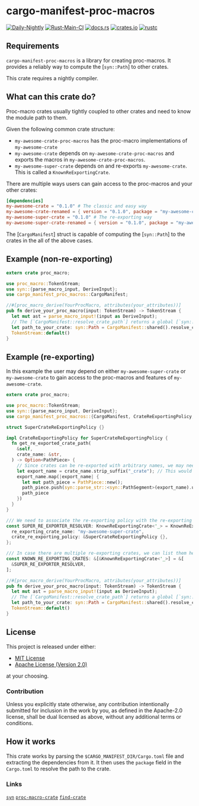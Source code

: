 # cargo-manifest-proc-macros

[![Daily-Nightly](https://github.com/ink-feather-org/cargo-manifest-proc-macros-rs/actions/workflows/rust_daily_nightly_check.yml/badge.svg)](https://github.com/ink-feather-org/cargo-manifest-proc-macros-rs/actions/workflows/rust_daily_nightly_check.yml)
[![Rust-Main-CI](https://github.com/ink-feather-org/cargo-manifest-proc-macros-rs/actions/workflows/rust_main.yml/badge.svg)](https://github.com/ink-feather-org/cargo-manifest-proc-macros-rs/actions/workflows/rust_main.yml)
[![docs.rs](https://docs.rs/cargo-manifest-proc-macros/badge.svg)](https://docs.rs/cargo-manifest-proc-macros)
[![crates.io](https://img.shields.io/crates/v/cargo-manifest-proc-macros.svg)](https://crates.io/crates/cargo-manifest-proc-macros)
[![rustc](https://img.shields.io/badge/rustc-nightly-lightgrey)](https://doc.rust-lang.org/nightly/std/)

## Requirements

`cargo-manifest-proc-macros` is a library for creating proc-macros.
It provides a reliably way to compute the [`syn::Path`] to other crates.

This crate requires a nightly compiler.

## What can this crate do?

Proc-macro crates usually tightly coupled to other crates and need to know the module path to them.

Given the following common crate structure:

* `my-awesome-crate-proc-macros` has the proc-macro implementations of `my-awesome-crate`
* `my-awesome-crate` depends on `my-awesome-crate-proc-macros` and exports the macros in `my-awesome-crate-proc-macros`.
* `my-awesome-super-crate` depends on and re-exports `my-awesome-crate`. This is called a `KnownReExportingCrate`.

There are multiple ways users can gain access to the proc-macros and your other crates:

```toml
[dependencies]
my-awesome-crate = "0.1.0" # The classic and easy way
my-awesome-crate-renamed = { version = "0.1.0", package = "my-awesome-crate" } # The renamed way
my-awesome-super-crate = "0.1.0" # The re-exporting way
my-awesome-super-crate-renamed = { version = "0.1.0", package = "my-awesome-super-crate" } # The renamed re-exporting way
```

The [`CargoManifest`] struct is capable of computing the [`syn::Path`] to the crates in the all of the above cases.

## Example (non-re-exporting)

```rust
extern crate proc_macro;

use proc_macro::TokenStream;
use syn::{parse_macro_input, DeriveInput};
use cargo_manifest_proc_macros::CargoManifest;

//#[proc_macro_derive(YourProcMacro, attributes(your_attributes))]
pub fn derive_your_proc_macro(input: TokenStream) -> TokenStream {
  let mut ast = parse_macro_input!(input as DeriveInput);
  // The [`CargoManifest::resolve_crate_path`] returns a global [`syn::Path`] to the crate no matter how it is depended on.
  let path_to_your_crate: syn::Path = CargoManifest::shared().resolve_crate_path("my-awesome-crate", &[]);
  TokenStream::default()
}
```

## Example (re-exporting)

In this example the user may depend on either `my-awesome-super-crate` or `my-awesome-crate` to gain access to the proc-macros and features of `my-awesome-crate`.

```rust
extern crate proc_macro;

use proc_macro::TokenStream;
use syn::{parse_macro_input, DeriveInput};
use cargo_manifest_proc_macros::{CargoManifest, CrateReExportingPolicy, KnownReExportingCrate, PathPiece};

struct SuperCrateReExportingPolicy {}

impl CrateReExportingPolicy for SuperCrateReExportingPolicy {
  fn get_re_exported_crate_path(
    &self,
    crate_name: &str,
  ) -> Option<PathPiece> {
    // Since crates can be re-exported with arbitrary names, we may need to transform the crate name to the re-exported name.
    let export_name = crate_name.strip_suffix("_crate"); // This would handle the case of `my-awesome-crate` being re-exported as just `my-awesome` by `my-awesome-super-crate`.
    export_name.map(|export_name| {
      let mut path_piece = PathPiece::new();
      path_piece.push(syn::parse_str::<syn::PathSegment>(export_name).unwrap());
      path_piece
    })
  }
}

/// We need to associate the re-exporting policy with the re-exporting crate name.
const SUPER_RE_EXPORTER_RESOLVER: KnownReExportingCrate<'_> = KnownReExportingCrate {
  re_exporting_crate_name: "my-awesome-super-crate",
  crate_re_exporting_policy: &SuperCrateReExportingPolicy {},
};

/// In case there are multiple re-exporting crates, we can list them here.
const KNOWN_RE_EXPORTING_CRATES: &[&KnownReExportingCrate<'_>] = &[
  &SUPER_RE_EXPORTER_RESOLVER,
];

//#[proc_macro_derive(YourProcMacro, attributes(your_attributes))]
pub fn derive_your_proc_macro(input: TokenStream) -> TokenStream {
  let mut ast = parse_macro_input!(input as DeriveInput);
  // The [`CargoManifest::resolve_crate_path`] returns a global [`syn::Path`] to the crate no matter how it is depended on.
  let path_to_your_crate: syn::Path = CargoManifest::shared().resolve_crate_path("my-awesome-crate", KNOWN_RE_EXPORTING_CRATES);
  TokenStream::default()
}
```

## License

This project is released under either:

- [MIT License](https://github.com/ink-feather-org/cargo-manifest-proc-macros-rs/blob/main/LICENSE-MIT)
- [Apache License (Version 2.0)](https://github.com/ink-feather-org/cargo-manifest-proc-macros-rs/blob/main/LICENSE-APACHE)

at your choosing.

### Contribution

Unless you explicitly state otherwise, any contribution intentionally
submitted for inclusion in the work by you, as defined in the Apache-2.0
license, shall be dual licensed as above, without any additional terms or
conditions.

## How it works

This crate works by parsing the `$CARGO_MANIFEST_DIR/Cargo.toml` file and extracting the dependencies from it.
It then uses the `package` field in the `Cargo.toml` to resolve the path to the crate.

### Links

[`syn`](https://crates.io/crates/syn)
[`proc-macro-crate`](https://crates.io/crates/proc-macro-crate)
[`find-crate`](https://crates.io/crates/find-crate)
